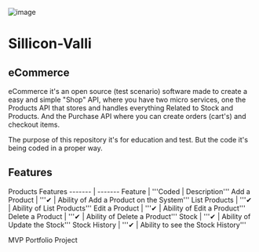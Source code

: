 ![image](https://github.com/E-buez/Sillicon-Valli/assets/113688978/741d232f-aba3-4126-a166-5d6907adc526)
# Sillicon-Valli

## eCommerce
eCommerce it's an open source (test scenario) software made to create a easy and simple "Shop" API, where you have two micro services, one the Products API that stores and handles everything Related to Stock and Products. And the Purchase API where you can create orders (cart's) and checkout items.

The purpose of this repository it's for education and test. But the code it's being coded in a proper way.

## Features
Products Features
------- | -------
Feature | '''Coded | Description'''
Add a Product | '''✔ | Ability of Add a Product on the System'''
List Products | '''✔ | Ability of List Products'''
Edit a Product | '''✔ | Ability of Edit a Product'''
Delete a Product | '''✔ | Ability of Delete a Product'''
Stock | '''✔ | Ability of Update the Stock'''
Stock History | '''✔ | Ability to see the Stock History'''





MVP Portfolio Project
